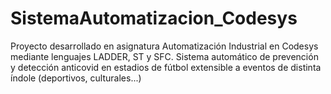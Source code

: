 # SistemaAutomatizacion_Codesys
Proyecto desarrollado en asignatura Automatización Industrial en Codesys mediante lenguajes LADDER, ST y  SFC. Sistema automático de prevención y detección anticovid en estadios de fútbol extensible a eventos de distinta índole (deportivos, culturales...) 
